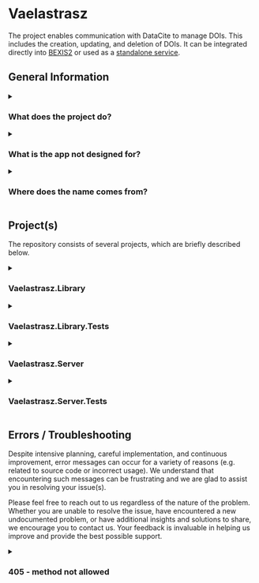 # Vaelastrasz

The project enables communication with DataCite to manage DOIs. This includes the creation, updating, and deletion of DOIs. It can be integrated directly into [BEXIS2](https://github.com/BEXIS2/Core) or used as a [standalone service](https://github.com/sventhiel/Vaelastrasz/tree/master/Vaelastrasz.Server).

## General Information

<details>
<summary><h3>What does the project do?</h3></summary>
  * BEXIS2 und Stand-Alone
  * DOI Workflow
  * DataCite
</details>

<details>
<summary><h3>What is the app not designed for?</h3></summary>
  ...
</details>

<details>
<summary><h3>Where does the name comes from?</h3></summary>
  * (World of) Warcraft
</details>

## Project(s)

The repository consists of several projects, which are briefly described below.

<details>
<summary><h3>Vaelastrasz.Library</h3></summary>
	This project contains core functionalities of the DataCite workflow(s) that are used by both the Vaelastrasz.Server and corresponding BEXIS2 instance(s). 
	It includes entities, models, schemas and services to manage all relevant information necessary for the DataCite workflow(s) - i.e. accounts, users, placeholders and DOIs. 
</details>

<details>
<summary><h3>Vaelastrasz.Library.Tests</h3></summary>
  * Tests für Funktionen der Bibliothek
</details>

<details>
<summary><h3>Vaelastrasz.Server</h3></summary>
  * ReST API für die Kommunikation mit DataCite
  * Weitere Funktionen (Schema, Namensauflösung von Personen,...)
  * Exceptionless
  * Swagger
  * Serilog
  * LiteDB
</details>

<details>
<summary><h3>Vaelastrasz.Server.Tests</h3></summary>
  * Tests für Funktionen des Servers - limitiert, da keine Integrationstests
</details>

## Errors / Troubleshooting

Despite intensive planning, careful implementation, and continuous improvement, error messages can occur for a variety of reasons (e.g. related to source code or incorrect usage). We understand that encountering such messages can be frustrating and we are glad to assist you in resolving your issue(s).

Please feel free to reach out to us regardless of the nature of the problem. Whether you are unable to resolve the issue, have encountered a new undocumented problem, or have additional insights and solutions to share, we encourage you to contact us. Your feedback is invaluable in helping us improve and provide the best possible support.

<details>
<summary><h3>405 - method not allowed</h3></summary>
  Check out the host of the used account.
</details>